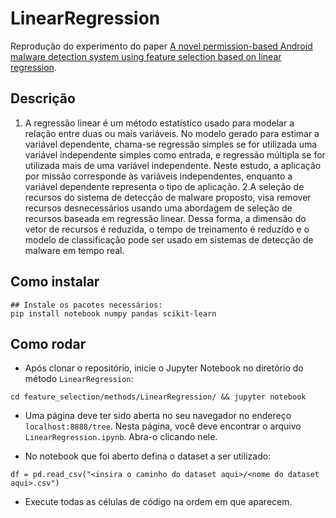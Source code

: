 # LinearRegression
Reprodução do experimento do paper [A novel permission-based Android malware detection system using
feature selection based on linear regression](https://link.springer.com/article/10.1007/s00521-021-05875-1).

## Descrição
1. A regressão linear é um método estatístico usado para modelar a relação entre duas ou mais variáveis. No modelo gerado para estimar a variável dependente, chama-se regressão simples se for utilizada uma variável independente simples como entrada, e regressão múltipla se for utilizada mais de uma variável independente. Neste estudo, a aplicação por missão corresponde às variáveis independentes, enquanto a variável dependente representa o tipo de aplicação.
2.A seleção de recursos do sistema de detecção de malware proposto, visa remover recursos desnecessários usando uma abordagem de seleção de recursos baseada em regressão linear. Dessa forma, a dimensão do vetor de recursos é reduzida, o tempo de treinamento é reduzido e o modelo de classificação pode ser usado em sistemas de detecção de malware em tempo real.


## Como instalar
```
## Instale os pacotes necessários:
pip install notebook numpy pandas scikit-learn
```

## Como rodar

- Após clonar o repositório, inicie o Jupyter Notebook no diretório do método `LinearRegression`:
```
cd feature_selection/methods/LinearRegression/ && jupyter notebook
```

- Uma página deve ter sido aberta no seu navegador no endereço `localhost:8888/tree`. Nesta página, você deve encontrar o arquivo `LinearRegression.ipynb`. Abra-o clicando nele.

- No notebook que foi aberto defina o dataset a ser utilizado:
```
df = pd.read_csv("<insira o caminho do dataset aqui>/<nome do dataset aqui>.csv")
```

- Execute todas as células de código na ordem em que aparecem.
